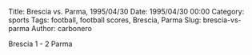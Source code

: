 Title: Brescia vs. Parma, 1995/04/30
Date: 1995/04/30 00:00
Category: sports
Tags: football, football scores, Brescia, Parma
Slug: brescia-vs-parma
Author: carbonero


Brescia 1 - 2 Parma
